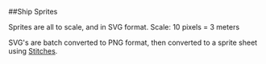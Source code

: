 ##Ship Sprites

Sprites are all to scale, and in SVG format.
Scale: 10 pixels = 3 meters

SVG's are batch converted to PNG format, then converted to a sprite sheet using [Stitches](https://draeton.github.io/stitches/).